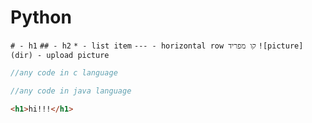 # Python
`# - h1`
`## - h2`
`* - list item`
`--- - horizontal row קו מפריד` 
`![picture](dir) - upload picture`
```c
//any code in c language
```
```java
//any code in java language
```
```html
<h1>hi!!!</h1>
```


